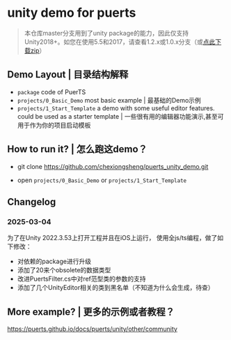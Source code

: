# unity demo for puerts
> 本仓库master分支用到了unity package的能力，因此仅支持Unity2018+。如您在使用5.5和2017，请查看1.2.x或1.0.x分支（或[点此下载zip](https://github.com/chexiongsheng/puerts_unity_demo/archive/refs/heads/1.2.x.zip)）

## Demo Layout | 目录结构解释

* `package` code of PuerTS
* `projects/0_Basic_Demo` most basic example | 最基础的Demo示例
* `projects/1_Start_Template` a demo with some useful editor features. could be used as a starter template | 一些很有用的编辑器功能演示,甚至可用于作为你的项目启动模板

## How to run it? | 怎么跑这demo？

* git clone https://github.com/chexiongsheng/puerts_unity_demo.git 

* open `projects/0_Basic_Demo` or `projects/1_Start_Template`

## Changelog

### 2025-03-04

为了在Unity 2022.3.53上打开工程并且在iOS上运行， 使用全js/ts编程，做了如下修改：
* 对依赖的package进行升级
* 添加了20来个obsolete的数据类型
* 改进PuertsFilter.cs中对ref范型类的参数的支持
* 添加了几个UnityEditor相关的类到黑名单（不知道为什么会生成，待查）

## More example? | 更多的示例或者教程？
https://puerts.github.io/docs/puerts/unity/other/community
